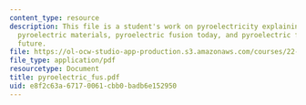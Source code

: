 ```yaml
---
content_type: resource
description: This file is a student's work on pyroelectricity explaining what pyroelectricity,
  pyroelectric materials, pyroelectric fusion today, and pyroelectric fusion for the
  future.
file: https://ol-ocw-studio-app-production.s3.amazonaws.com/courses/22-012-seminar-fusion-and-plasma-physics-spring-2006/e8f2c63a67170061cbb0badb6e152950_pyroelectric_fus.pdf
file_type: application/pdf
resourcetype: Document
title: pyroelectric_fus.pdf
uid: e8f2c63a-6717-0061-cbb0-badb6e152950
---
```


